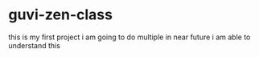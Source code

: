 # guvi-zen-class
this is my first project
i am going to do multiple in near future
i am able to understand this
